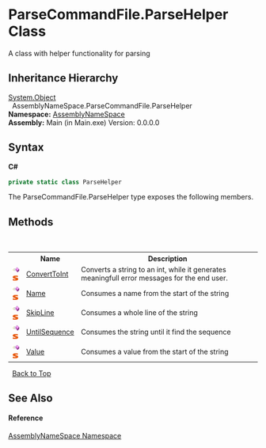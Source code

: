 # ParseCommandFile.ParseHelper Class
 

A class with helper functionality for parsing


## Inheritance Hierarchy
<a href="http://msdn2.microsoft.com/en-us/library/e5kfa45b" target="_blank">System.Object</a><br />&nbsp;&nbsp;AssemblyNameSpace.ParseCommandFile.ParseHelper<br />
**Namespace:**&nbsp;<a href="6bcc80ef-5cfd-db5f-1eb2-7297d1c16397">AssemblyNameSpace</a><br />**Assembly:**&nbsp;Main (in Main.exe) Version: 0.0.0.0

## Syntax

**C#**<br />
``` C#
private static class ParseHelper
```

The ParseCommandFile.ParseHelper type exposes the following members.


## Methods
&nbsp;<table><tr><th></th><th>Name</th><th>Description</th></tr><tr><td>![Public method](media/pubmethod.gif "Public method")![Static member](media/static.gif "Static member")</td><td><a href="58295850-0cc0-8e2d-7f3c-3de2538c32b7">ConvertToInt</a></td><td>
Converts a string to an int, while it generates meaningfull error messages for the end user.</td></tr><tr><td>![Public method](media/pubmethod.gif "Public method")![Static member](media/static.gif "Static member")</td><td><a href="6daaf6be-33c3-643e-0554-187888112aed">Name</a></td><td>
Consumes a name from the start of the string</td></tr><tr><td>![Public method](media/pubmethod.gif "Public method")![Static member](media/static.gif "Static member")</td><td><a href="1f4e6804-5ac1-a429-c621-1a81c723162a">SkipLine</a></td><td>
Consumes a whole line of the string</td></tr><tr><td>![Public method](media/pubmethod.gif "Public method")![Static member](media/static.gif "Static member")</td><td><a href="21200295-9ebc-ba26-fef4-3ff68167d6b9">UntilSequence</a></td><td>
Consumes the string until it find the sequence</td></tr><tr><td>![Public method](media/pubmethod.gif "Public method")![Static member](media/static.gif "Static member")</td><td><a href="96eb6854-9d74-7fd5-f41b-a89b33ffd288">Value</a></td><td>
Consumes a value from the start of the string</td></tr></table>&nbsp;
<a href="#parsecommandfile.parsehelper-class">Back to Top</a>

## See Also


#### Reference
<a href="6bcc80ef-5cfd-db5f-1eb2-7297d1c16397">AssemblyNameSpace Namespace</a><br />
